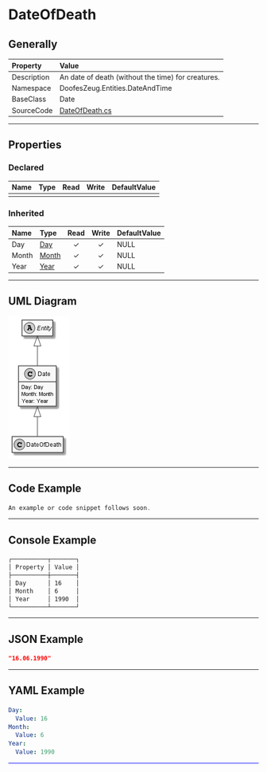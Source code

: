 ﻿# DateOfDeath

## Generally

|Property|Value|
|:-|:-|
|Description|An date of death (without the time) for creatures.|
|Namespace|DoofesZeug.Entities.DateAndTime|
|BaseClass|Date|
|SourceCode|[DateOfDeath.cs](../../../../DoofesZeug.Library/Src/Entities/DateAndTime/DateOfDeath.cs)|

---

## Properties

### Declared

|Name|Type|Read|Write|DefaultValue|
|:---|:---|:--:|:---:|:-----------|
|    |    |    |     |            |

### Inherited

|Name|Type|Read|Write|DefaultValue|
|:---|:---|:--:|:---:|:-----------|
|Day|[Day](../../Entities/DoofesZeug.Entities.DateAndTime.Part.Date/Day.md)|&#x2713;|&#x2713;|NULL|
|Month|[Month](../../Entities/DoofesZeug.Entities.DateAndTime.Part.Date/Month.md)|&#x2713;|&#x2713;|NULL|
|Year|[Year](../../Entities/DoofesZeug.Entities.DateAndTime.Part.Date/Year.md)|&#x2713;|&#x2713;|NULL|

---

## UML Diagram

![DateOfDeath.png](./DateOfDeath.png "DateOfDeath")

---

## Code Example

```cs
An example or code snippet follows soon.
```

---

## Console Example

```console
┌──────────┬───────┐
│ Property │ Value │
├──────────┼───────┤
│ Day      │ 16    │
│ Month    │ 6     │
│ Year     │ 1990  │
└──────────┴───────┘
```

---

## JSON Example

```json
"16.06.1990"
```

---

## YAML Example

```yaml
Day:
  Value: 16
Month:
  Value: 6
Year:
  Value: 1990
```

<hr style="background: blue;" />
